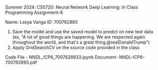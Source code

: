 Summer 2024: CS5720: Neural Network Deep Learning: In Class Programming Assignment-6

Name: Lasya Vanga ID: 700762893

1. Save the model and use the saved model to predict on new text data (ex, “A lot of good things are happening.
We are respected again throughout the world, and that's a great thing.@realDonaldTrump”)
2. Apply GridSearchCV on the source code provided in the class

Code File - NNDL_ICP6_7007628933.ipynb Document- NNDL-ICP6-700762893.pdf
